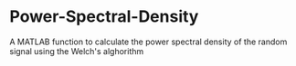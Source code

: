 # Power-Spectral-Density
A MATLAB function to calculate the power spectral density of the random signal using the Welch's alghorithm
